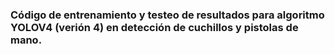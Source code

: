 ### Código de entrenamiento y testeo de resultados para algoritmo YOLOV4 (verión 4) en detección de cuchillos y pistolas de mano.
